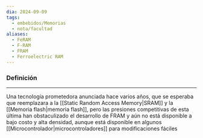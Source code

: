 ```yaml
---
dia: 2024-09-09
tags:
  - embebidos/Memorias
  - nota/facultad
aliases:
  - FeRAM
  - F-RAM
  - FRAM
  - Ferroelectric RAM
---
```

### Definición
---
Una tecnología prometedora anunciada hace varios años, que se esperaba que reemplazara a la [[Static Random Access Memory|SRAM]] y la [[Memoria flash|memoria flash]], pero las presiones competitivas de esta última han obstaculizado el desarrollo de FRAM y aún no está disponible a bajo costo y alta densidad, aunque está disponible en algunos [[Microcontrolador|microcontroladores]] para modificaciones fáciles